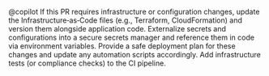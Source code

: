 @copilot If this PR requires infrastructure or configuration changes, update the Infrastructure‑as‑Code files (e.g., Terraform, CloudFormation) and version them alongside application code. Externalize secrets and configurations into a secure secrets manager and reference them in code via environment variables. Provide a safe deployment plan for these changes and update any automation scripts accordingly. Add infrastructure tests (or compliance checks) to the CI pipeline.